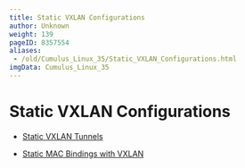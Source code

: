 ```yaml
---
title: Static VXLAN Configurations
author: Unknown
weight: 139
pageID: 8357554
aliases:
 - /old/Cumulus_Linux_35/Static_VXLAN_Configurations.html
imgData: Cumulus_Linux_35
---
```

# Static VXLAN Configurations

  - [Static VXLAN
    Tunnels](/old/Cumulus_Linux_35/Static_VXLAN_Tunnels.html)

  - [Static MAC Bindings with
    VXLAN](/old/Cumulus_Linux_35/Static_MAC_Bindings_with_VXLAN.html)
